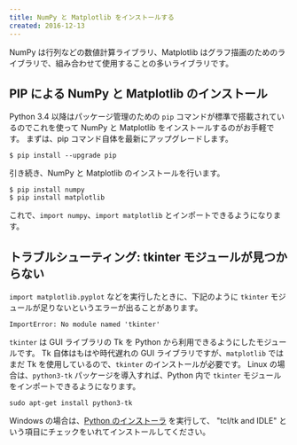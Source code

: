 ```yaml
---
title: NumPy と Matplotlib をインストールする
created: 2016-12-13
---
```


NumPy は行列などの数値計算ライブラリ、Matplotlib はグラフ描画のためのライブラリで、組み合わせて使用することの多いライブラリです。


PIP による NumPy と Matplotlib のインストール
----

Python 3.4 以降はパッケージ管理のための `pip` コマンドが標準で搭載されているのでこれを使って NumPy と Matplotlib をインストールするのがお手軽です。
まずは、pip コマンド自体を最新にアップグレードします。

```
$ pip install --upgrade pip
```

引き続き、NumPy と Matplotlib のインストールを行います。

```
$ pip install numpy
$ pip install matplotlib
```

これで、`import numpy`、`import matplotlib` とインポートできるようになります。


トラブルシューティング: tkinter モジュールが見つからない
----

`import matplotlib.pyplot` などを実行したときに、下記のように `tkinter` モジュールが足りないというエラーが出ることがあります。

```
ImportError: No module named 'tkinter'
```

`tkinter` は GUI ライブラリの Tk を Python から利用できるようにしたモジュールです。
Tk 自体はもはや時代遅れの GUI ライブラリですが、`matplotlib` ではまだ Tk を使用しているので、`tkinter` のインストールが必要です。
Linux の場合は、`python3-tk` パッケージを導入すれば、Python 内で `tkinter` モジュールをインポートできるようになります。

```
sudo apt-get install python3-tk
```

Windows の場合は、[Python のインストーラ](https://www.python.org/downloads/) を実行して、 "tcl/tk and IDLE" という項目にチェックをいれてインストールしてください。

